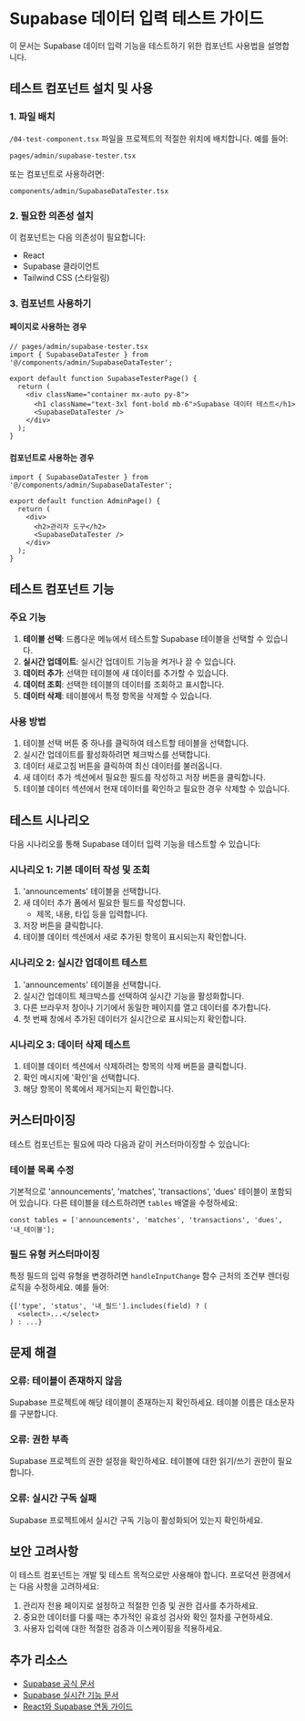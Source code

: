 # Supabase 데이터 입력 테스트 가이드

이 문서는 Supabase 데이터 입력 기능을 테스트하기 위한 컴포넌트 사용법을 설명합니다.

## 테스트 컴포넌트 설치 및 사용

### 1. 파일 배치

`/04-test-component.tsx` 파일을 프로젝트의 적절한 위치에 배치합니다. 예를 들어:

```
pages/admin/supabase-tester.tsx
```

또는 컴포넌트로 사용하려면:

```
components/admin/SupabaseDataTester.tsx
```

### 2. 필요한 의존성 설치

이 컴포넌트는 다음 의존성이 필요합니다:
- React
- Supabase 클라이언트
- Tailwind CSS (스타일링)

### 3. 컴포넌트 사용하기

#### 페이지로 사용하는 경우

```tsx
// pages/admin/supabase-tester.tsx
import { SupabaseDataTester } from '@/components/admin/SupabaseDataTester';

export default function SupabaseTesterPage() {
  return (
    <div className="container mx-auto py-8">
      <h1 className="text-3xl font-bold mb-6">Supabase 데이터 테스트</h1>
      <SupabaseDataTester />
    </div>
  );
}
```

#### 컴포넌트로 사용하는 경우

```tsx
import { SupabaseDataTester } from '@/components/admin/SupabaseDataTester';

export default function AdminPage() {
  return (
    <div>
      <h2>관리자 도구</h2>
      <SupabaseDataTester />
    </div>
  );
}
```

## 테스트 컴포넌트 기능

### 주요 기능

1. **테이블 선택**: 드롭다운 메뉴에서 테스트할 Supabase 테이블을 선택할 수 있습니다.
2. **실시간 업데이트**: 실시간 업데이트 기능을 켜거나 끌 수 있습니다.
3. **데이터 추가**: 선택한 테이블에 새 데이터를 추가할 수 있습니다.
4. **데이터 조회**: 선택한 테이블의 데이터를 조회하고 표시합니다.
5. **데이터 삭제**: 테이블에서 특정 항목을 삭제할 수 있습니다.

### 사용 방법

1. 테이블 선택 버튼 중 하나를 클릭하여 테스트할 테이블을 선택합니다.
2. 실시간 업데이트를 활성화하려면 체크박스를 선택합니다.
3. 데이터 새로고침 버튼을 클릭하여 최신 데이터를 불러옵니다.
4. 새 데이터 추가 섹션에서 필요한 필드를 작성하고 저장 버튼을 클릭합니다.
5. 테이블 데이터 섹션에서 현재 데이터를 확인하고 필요한 경우 삭제할 수 있습니다.

## 테스트 시나리오

다음 시나리오를 통해 Supabase 데이터 입력 기능을 테스트할 수 있습니다:

### 시나리오 1: 기본 데이터 작성 및 조회

1. 'announcements' 테이블을 선택합니다.
2. 새 데이터 추가 폼에서 필요한 필드를 작성합니다.
   - 제목, 내용, 타입 등을 입력합니다.
3. 저장 버튼을 클릭합니다.
4. 테이블 데이터 섹션에서 새로 추가된 항목이 표시되는지 확인합니다.

### 시나리오 2: 실시간 업데이트 테스트

1. 'announcements' 테이블을 선택합니다.
2. 실시간 업데이트 체크박스를 선택하여 실시간 기능을 활성화합니다.
3. 다른 브라우저 창이나 기기에서 동일한 페이지를 열고 데이터를 추가합니다.
4. 첫 번째 창에서 추가된 데이터가 실시간으로 표시되는지 확인합니다.

### 시나리오 3: 데이터 삭제 테스트

1. 테이블 데이터 섹션에서 삭제하려는 항목의 삭제 버튼을 클릭합니다.
2. 확인 메시지에 '확인'을 선택합니다.
3. 해당 항목이 목록에서 제거되는지 확인합니다.

## 커스터마이징

테스트 컴포넌트는 필요에 따라 다음과 같이 커스터마이징할 수 있습니다:

### 테이블 목록 수정

기본적으로 'announcements', 'matches', 'transactions', 'dues' 테이블이 포함되어 있습니다. 다른 테이블을 테스트하려면 `tables` 배열을 수정하세요:

```tsx
const tables = ['announcements', 'matches', 'transactions', 'dues', '내_테이블'];
```

### 필드 유형 커스터마이징

특정 필드의 입력 유형을 변경하려면 `handleInputChange` 함수 근처의 조건부 렌더링 로직을 수정하세요. 예를 들어:

```tsx
{['type', 'status', '내_필드'].includes(field) ? (
  <select>...</select>
) : ...}
```

## 문제 해결

### 오류: 테이블이 존재하지 않음

Supabase 프로젝트에 해당 테이블이 존재하는지 확인하세요. 테이블 이름은 대소문자를 구분합니다.

### 오류: 권한 부족

Supabase 프로젝트의 권한 설정을 확인하세요. 테이블에 대한 읽기/쓰기 권한이 필요합니다.

### 오류: 실시간 구독 실패

Supabase 프로젝트에서 실시간 구독 기능이 활성화되어 있는지 확인하세요.

## 보안 고려사항

이 테스트 컴포넌트는 개발 및 테스트 목적으로만 사용해야 합니다. 프로덕션 환경에서는 다음 사항을 고려하세요:

1. 관리자 전용 페이지로 설정하고 적절한 인증 및 권한 검사를 추가하세요.
2. 중요한 데이터를 다룰 때는 추가적인 유효성 검사와 확인 절차를 구현하세요.
3. 사용자 입력에 대한 적절한 검증과 이스케이핑을 적용하세요.

## 추가 리소스

- [Supabase 공식 문서](https://supabase.io/docs)
- [Supabase 실시간 기능 문서](https://supabase.io/docs/guides/realtime)
- [React와 Supabase 연동 가이드](https://supabase.io/docs/guides/with-react) 